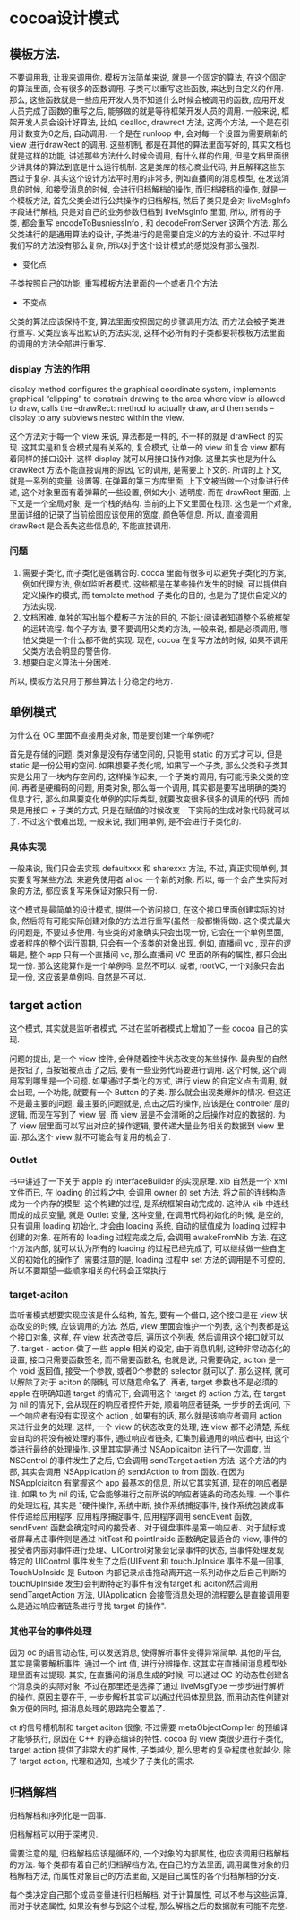 # cocoa设计模式

## 模板方法.

不要调用我, 让我来调用你.
模板方法简单来说, 就是一个固定的算法, 在这个固定的算法里面, 会有很多的函数调用. 子类可以重写这些函数, 来达到自定义的作用. 那么, 这些函数就是一些应用开发人员不知道什么时候会被调用的函数, 应用开发人员完成了函数的重写之后, 能够做的就是等待框架开发人员的调用.
一般来说, 框架开发人员会设计好算法, 比如, dealloc, drawrect 方法, 这两个方法, 一个是在引用计数变为0之后, 自动调用. 一个是在 runloop 中, 会对每一个设置为需要刷新的 view 进行drawRect 的调用. 这些机制, 都是在其他的算法里面写好的, 其实文档也就是这样的功能, 讲述那些方法什么时候会调用, 有什么样的作用, 但是文档里面很少讲具体的算法到底是什么运行机制. 这是类库的核心商业代码, 并且解释这些东西过于复杂.
其实这个设计方法平时用的非常多, 例如直播间的消息模型, 在发送消息的时候, 和接受消息的时候, 会进行归档解档的操作, 而归档接档的操作, 就是一个模板方法, 首先父类会进行公共操作的归档解档, 然后子类只是会对 liveMsgInfo 字段进行解档, 只是对自己的业务参数归档到 liveMsgInfo 里面, 所以, 所有的子类, 都会重写 encodeToBusniessInfo , 和 decodeFromServer 这两个方法. 那么父类进行的是通用算法的设计, 子类进行的是需要自定义的方法的设计. 不过平时我们写的方法没有那么复杂, 所以对于这个设计模式的感觉没有那么强烈.

* 变化点

子类按照自己的功能, 重写模板方法里面的一个或者几个方法

* 不变点

父类的算法应该保持不变, 算法里面按照固定的步骤调用方法, 而方法会被子类进行重写. 父类应该写出默认的方法实现, 这样不必所有的子类都要将模板方法里面的调用的方法全部进行重写.

### display 方法的作用

display method configures the graphical coordinate system, implements graphical “clipping” to constrain drawing to the area where view is allowed to draw, calls the –drawRect: method to actually draw, and then sends –display to any subviews nested within the view.

这个方法对于每一个 view 来说, 算法都是一样的, 不一样的就是 drawRect 的实现. 这其实是和复合模式是有关系的, 复合模式, 让单一的 view 和复合 view 都有着同样的接口设计, 这样 display 就可以用接口操作对象. 这里其实也是为什么 drawRect 方法不能直接调用的原因, 它的调用, 是需要上下文的. 所谓的上下文, 就是一系列的变量, 设置等. 在弹幕的第三方库里面, 上下文被当做一个对象进行传递, 这个对象里面有着弹幕的一些设置, 例如大小, 透明度. 而在 drawRect 里面, 上下文是一个全局对象, 是一个栈的结构. 当前的上下文里面在栈顶. 这也是一个对象, 里面详细的记录了当前绘图应该使用的宽度, 颜色等信息. 所以, 直接调用 drawRect 是会丢失这些信息的, 不能直接调用.

### 问题

1. 需要子类化, 而子类化是强耦合的. cocoa 里面有很多可以避免子类化的方案, 例如代理方法, 例如监听者模式. 这些都是在某些操作发生的时候, 可以提供自定义操作的模式, 而 template method 子类化的目的, 也是为了提供自定义的方法实现. 
1. 文档困难. 单独的写出每个模板子方法的目的, 不能让阅读者知道整个系统框架的运转流程. 每个子方法, 要不要调用父类的方法, 一般来说, 都是必须调用, 哪怕父类是一个什么都不做的实现. 现在, cocoa 在复写方法的时候, 如果不调用父类方法会明显的警告你.
1. 想要自定义算法十分困难.

所以, 模板方法只用于那些算法十分稳定的地方. 

## 单例模式

为什么在 OC 里面不直接用类对象, 而是要创建一个单例呢?

首先是存储的问题. 类对象是没有存储空间的, 只能用 static 的方式才可以, 但是 static 是一份公用的空间. 如果想要子类化呢, 如果写一个子类, 那么父类和子类其实是公用了一块内存空间的, 这样操作起来, 一个子类的调用, 有可能污染父类的空间.
再者是硬编码的问题, 用类对象, 那么每一个调用, 其实都是要写出明确的类的信息才行, 那么如果要变化单例的实际类型, 就要改变很多很多的调用的代码. 而如果是用接口 + 子类的方式, 只是在赋值的时候改变一下实际的生成对象代码就可以了. 不过这个很难出现, 一般来说, 我们用单例, 是不会进行子类化的.

### 具体实现

一般来说, 我们只会去实现 defaultxxx 和 sharexxx 方法, 不过, 真正实现单例, 其实要复写某些方法, 来避免使用者 alloc 一个新的对象. 所以, 每一个会产生实际对象的方法, 都应该复写来保证对象只有一份.

这个模式是最简单的设计模式, 提供一个访问接口, 在这个接口里面创建实际的对象, 然后将有可能实际创建对象的方法进行重写(虽然一般都懒得做). 这个模式最大的问题是, 不要过多使用. 有些类的对象确实只会出现一份, 它会在一个单例里面, 或者程序的整个运行周期, 只会有一个该类的对象出现. 例如, 直播间 vc , 现在的逻辑是, 整个 app 只有一个直播间 vc, 那么直播间 VC 里面的所有的属性, 都只会出现一份. 那么这能算作是一个单例吗. 显然不可以. 或者, rootVC, 一个对象只会出现一份, 这应该是单例吗. 自然是不可以.


## target action

这个模式, 其实就是监听者模式, 不过在监听者模式上增加了一些 cocoa 自己的实现.

问题的提出, 是一个 view 控件, 会伴随着控件状态改变的某些操作. 最典型的自然是按钮了, 当按钮被点击了之后, 要有一些业务代码要进行调用. 这个时候, 这个调用写到哪里是一个问题. 如果通过子类化的方式,  进行 view 的自定义点击调用, 就会出现, 一个功能, 就要有一个 Button 的子类. 那么就会出现类爆炸的情况. 但这还不是最主要的问题, 最主要的问题就是, 点击之后的操作, 应该是在 controller 层的逻辑, 而现在写到了 view 层. 而 view 层是不会清晰的之后操作对应的数据的. 为了 view 层里面可以写出对应的操作逻辑, 要传递大量业务相关的数据到 view 里面. 那么这个 view 就不可能会有复用的机会了.

### Outlet

书中讲述了一下关于 apple 的 interfaceBuilder 的实现原理. xib 自然是一个 xml 文件而已, 在 loading 的过程之中, 会调用 owner 的 set 方法, 将之前的连线构造成为一个内存的模型. 这个构建的过程, 是系统框架自动完成的. 这种从 xib 中连线而成的成员变量, 就是 Outlet 变量, 这种变量, 在调用代码初始化的时候, 是空的, 只有调用 loading 初始化, 才会由 loading 系统, 自动的赋值成为 loading 过程中创建的对象.
在所有的 loading 过程完成之后, 会调用 awakeFromNib 方法. 在这个方法内部, 就可以认为所有的 loading
的过程已经完成了, 可以继续做一些自定义的初始化的操作了.
需要注意的是, loading 过程中 set 方法的调用是不可控的, 所以不要期望一些顺序相关的代码会正常执行.


### target-aciton

监听者模式想要实现应该是什么结构, 首先, 要有一个借口, 这个接口是在 view 状态改变的时候, 应该调用的方法. 然后, view 里面会维护一个列表, 这个列表都是这个接口对象, 这样, 在 view 状态改变后, 遍历这个列表, 然后调用这个接口就可以了. target - action 做了一些 apple 相关的设定, 由于消息机制, 这种非常动态化的设置, 接口只需要函数签名, 而不需要函数名, 也就是说, 只需要确定, aciton 是一个 void 返回值, 接受一个参数, 或者0个参数的 selector 就可以了. 那么这样, 就可以解除了对于 aciton 的限制, 可以随意命名了. 再者, target 参数也不是必须的. apple 在明确知道 target 的情况下, 会调用这个 target 的 action 方法, 在 target 为 nil 的情况下, 会从现在的响应者控件开始, 顺着响应者链条, 一步步的去询问, 下一个响应者有没有实现这个 action , 如果有的话, 那么就是该响应者调用 action 来进行业务的处理, 这样, 一个 view 的状态改变的处理, 连 view 都不必清楚, 系统会自动的将没有被处理的事件, 通过响应者链条, 汇集到最通用的响应者中, 由这个类进行最终的处理操作.
这里其实是通过 NSApplicaiton 进行了一次调度. 当 NSControl 的事件发生了之后, 它会调用 sendTarget:action 方法. 这个方法的内部, 其实会调用 NSApplication 的 sendAction to from 函数. 在因为 NSApplciaiton 有掌握这个 app 最基本的信息, 所以它其实知道, 现在的响应者是谁. 如果 to 为 nil 的话,  它会能够进行之前所说的响应者链条的动态处理. 
一个事件的处理过程, 其实是 "硬件操作, 系统中断, 操作系统捕捉事件, 操作系统包装成事件传递给应用程序, 应用程序捕捉事件, 应用程序调用 sendEvent 函数, sendEvent 函数会确定时间的接受者、对于键盘事件是第一响应者、对于鼠标或者屏幕点击事件则是通过 hitTest 和 pointInside 函数确定最适合的 view, 事件的接受者内部对事件进行处理、UIControl对象会记录事件的状态, 当事件处理发现特定的 UIControl 事件发生了之后(UIEvent 和 touchUpInside 事件不是一回事, TouchUpInside 是 Butoon 内部记录点击拖动离开这一系列动作之后自己判断的 touchUpInside 发生)会判断特定的事件有没有target 和 aciton然后调用 sendTargetAction 方法, UIApplication 会接管消息处理的流程要么是直接调用要么是通过响应者链条进行寻找 target 的操作".

### 其他平台的事件处理

因为 oc 的语言动态性, 可以发送消息, 使得解析事件变得异常简单. 其他的平台, 其实是需要解析事件, 通过一个 int 值, 进行分辨操作. 这其实在直播间消息模型处理里面有过提现. 其实, 在直播间的消息生成的时候, 可以通过 OC 的动态性创建各个消息类的实际对象, 不过在那里还是选择了通过 liveMsgType 一步步进行解析的操作.  原因主要在于, 一步步解析其实可以通过代码体现思路, 而用动态性创建对象方便的同时, 把消息处理的思路完全覆盖了.

qt 的信号槽机制和 target aciton 很像, 不过需要 metaObjectCompiler 的预编译才能够执行, 原因在 C++ 的静态编译的特性. cocoa 的 view 类很少进行子类化, target action 提供了非常大的扩展性, 子类越少, 那么思考的复杂程度也就越少. 除了 target action, 代理和通知, 也减少了子类化的需求.

## 归档解档

归档解档和序列化是一回事.

归档解档可以用于深拷贝.

需要注意的是, 归档解档应该是循环的, 一个对象的内部属性, 也应该调用归档解档的方法. 每个类都有着自己的归档解档方法, 在自己的方法里面, 调用属性对象的归档解档方法, 而属性对象自己的方法里面, 又是自己属性的各个归档解档的分支.

每个类决定自己那个成员变量进行归档解档, 对于计算属性, 可以不参与这些运算, 而对于状态属性, 如果没有参与到这个过程, 那么解档之后的数据就有可能不完整.

